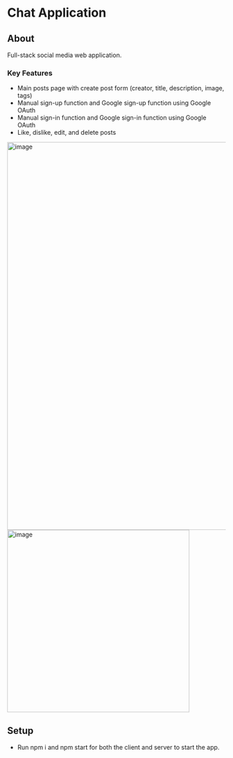 # Chat Application

## About
Full-stack social media web application. 

### Key Features
- Main posts page with create post form (creator, title, description, image, tags)
- Manual sign-up function and Google sign-up function using Google OAuth
- Manual sign-in function and Google sign-in function using Google OAuth
- Like, dislike, edit, and delete posts


<img width="893" alt="image" src="https://github.com/M-Aaliyah/chat-app/assets/115180358/8d47efc0-5557-4b87-a10a-c865998abee2">

<img width="420" alt="image" src="https://github.com/M-Aaliyah/chat-app/assets/115180358/9f982967-763f-45cb-84a2-2669a29f6679">

## Setup
- Run npm i and npm start for both the client and server to start the app.
